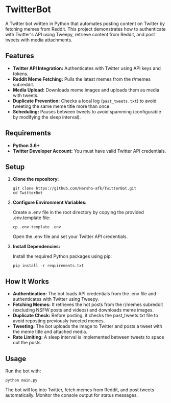 # TwitterBot

A Twitter bot written in Python that automates posting content on Twitter by fetching memes from Reddit. This project demonstrates how to authenticate with Twitter's API using Tweepy, retrieve content from Reddit, and post tweets with media attachments.

## Features

- **Twitter API Integration:** Authenticates with Twitter using API keys and tokens.
- **Reddit Meme Fetching:** Pulls the latest memes from the r/memes subreddit.
- **Media Upload:** Downloads meme images and uploads them as media with tweets.
- **Duplicate Prevention:** Checks a local log (`past_tweets.txt`) to avoid tweeting the same meme title more than once.
- **Scheduling:** Pauses between tweets to avoid spamming (configurable by modifying the sleep interval).

## Requirements

- **Python 3.6+**
- **Twitter Developer Account:** You must have valid Twitter API credentials.

## Setup

1. **Clone the repository:**
   
   ```
   git clone https://github.com/Harsho-afk/TwitterBot.git
   cd TwitterBot
   ```
2. **Configure Environment Variables:**
   
    Create a .env file in the root directory by copying the provided .env.template file:
    ```
    cp .env.template .env
    ```
    Open the .env file and set your Twitter API credentials.
3. **Install Dependencies:**
   
    Install the required Python packages using pip:
    ```
    pip install -r requirements.txt
    ```

## How It Works

- **Authentication:** The bot loads API credentials from the .env file and authenticates with Twitter using Tweepy.
- **Fetching Memes:** It retrieves the hot posts from the r/memes subreddit (excluding NSFW posts and videos) and downloads meme images.
- **Duplicate Check:** Before posting, it checks the past_tweets.txt file to avoid reposting previously tweeted memes.
- **Tweeting:** The bot uploads the image to Twitter and posts a tweet with the meme title and attached media.
- **Rate Limiting:** A sleep interval is implemented between tweets to space out the posts.

## Usage

Run the bot with:
```
python main.py
```
The bot will log into Twitter, fetch memes from Reddit, and post tweets automatically. Monitor the console output for status messages.
